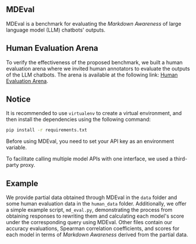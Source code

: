 ## MDEval

MDEval is a benchmark for evaluating the _Markdown Awareness_ of large language model (LLM) chatbots' outputs.

## Human Evaluation Arena

To verify the effectiveness of the proposed benchmark, we built a human evaluation arena where we invited human annotators to evaluate the outputs of the LLM chatbots. The arena is available at the following link: [Human Evaluation Arena](https://md-eval-human.pages.dev/).

## Notice

It is recommended to use `virtualenv` to create a virtual environment, and then install the dependencies using the following command:

```bash
pip install -r requirements.txt
```

Before using MDEval, you need to set your API key as an environment variable.

To facilitate calling multiple model APIs with one interface, we used a third-party proxy.

## Example

We provide partial data obtained through MDEval in the `data` folder and some human evaluation data in the `human_data` folder. Additionally, we offer a simple example script, `md_eval.py`, demonstrating the process from obtaining responses to rewriting them and calculating each model's score under the corresponding query using MDEval. Other files contain our accuracy evaluations, Spearman correlation coefficients, and scores for each model in terms of _Markdown Awareness_ derived from the partial data.
